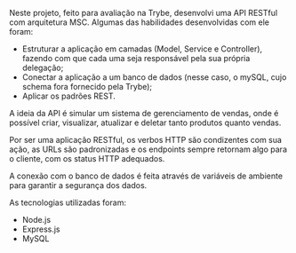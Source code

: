Neste projeto, feito para avaliação na Trybe, desenvolvi uma API RESTful com arquitetura MSC. Algumas das habilidades desenvolvidas com ele foram:

- Estruturar a aplicação em camadas (Model, Service e Controller), fazendo com que cada uma seja responsável pela sua própria delegação;
- Conectar a aplicação a um banco de dados (nesse caso, o mySQL, cujo schema fora fornecido pela Trybe);
- Aplicar os padrões REST.

A ideia da API é simular um sistema de gerenciamento de vendas, onde é possível criar, visualizar, atualizar e deletar tanto produtos quanto vendas.

Por ser uma aplicação RESTful, os verbos HTTP são condizentes com sua ação, as URLs são padronizadas e os endpoints sempre retornam algo para o cliente, com os status HTTP adequados.

A conexão com o banco de dados é feita através de variáveis de ambiente para garantir a segurança dos dados.

As tecnologias utilizadas foram:

- Node.js
- Express.js
- MySQL
